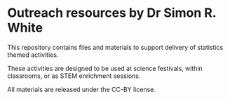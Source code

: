 # Outreach resources by Dr Simon R. White

This repository contains files and materials to support delivery of statistics themed activities.

These activities are designed to be used at science festivals, within classrooms, or as STEM enrichment sessions.

All materials are released under the CC-BY license.
